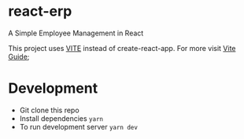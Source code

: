 # react-erp
A Simple Employee Management in React


This project uses [VITE](https://vitejs.dev/) instead of create-react-app. For more visit [Vite Guide](https://vitejs.dev/guide/);

# Development
- Git clone this repo
- Install dependencies `yarn`
- To run development server `yarn dev`
